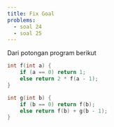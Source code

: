 ```yaml
---
title: Fix Goal
problems:
  - soal 24
  - soal 25
---
```


Dari potongan program berikut

```cpp
int f(int a) {
	if (a == 0) return 1;
	else return 2 * f(a - 1);
}

int g(int b) {
	if (b == 0) return f(b);
	else return f(b) + g(b - 1);
}
```
